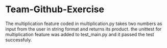 # Team-Github-Exercise
The multiplication feature coded in multiplication.py takes two numbers as input from the user in string format and returns its product.
the unittest for multiplication feature was added to test_main.py and it passed the test successfuly.
